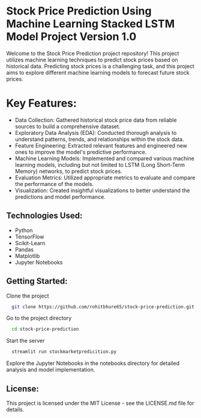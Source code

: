 
# Stock Price Prediction Using Machine Learning Stacked LSTM Model Project Version 1.0

Welcome to the Stock Price Prediction project repository! This project utilizes machine learning techniques to predict stock prices based on historical data. Predicting stock prices is a challenging task, and this project aims to explore different machine learning models to forecast future stock prices.


# Key Features:

- Data Collection: Gathered historical stock price data from reliable sources to build a comprehensive dataset.
- Exploratory Data Analysis (EDA): Conducted thorough analysis to understand patterns, trends, and relationships within the stock data.
- Feature Engineering: Extracted relevant features and engineered new ones to improve the model's predictive performance.
- Machine Learning Models: Implemented and compared various machine learning models, including but not limited to LSTM (Long Short-Term Memory) networks, to predict stock prices.
- Evaluation Metrics: Utilized appropriate metrics to evaluate and compare the performance of the models.
- Visualization: Created insightful visualizations to better understand the predictions and model performance.

## Technologies Used:

- Python
- TensorFlow
- Scikit-Learn
- Pandas
- Matplotlib
- Jupyter Notebooks

## Getting Started:

Clone the project

```bash
  git clone https://github.com/rohitbhure65/stock-price-prediction.git
```

Go to the project directory

```bash
  cd stock-price-prediction
```

Start the server

```bash
  streamlit run stockmarketpredicition.py
```

Explore the Jupyter Notebooks in the notebooks directory for detailed analysis and model implementation.

## License:

This project is licensed under the MIT License - see the LICENSE.md file for details.